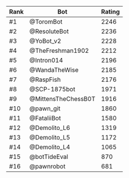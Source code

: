 Rank|Bot|Rating
---|---|---
#1|@ToromBot|2246
#2|@ResoluteBot|2236
#3|@YoBot_v2|2228
#4|@TheFreshman1902|2212
#5|@Intron014|2196
#6|@WandaTheWise|2185
#7|@RaspFish|2176
#8|@SCP-1875bot|1971
#9|@MittensTheChessB0T|1916
#10|@pawn_git|1860
#11|@FataliiBot|1580
#12|@Demolito_L6|1319
#13|@Demolito_L5|1172
#14|@Demolito_L4|1065
#15|@botTideEval|870
#16|@pawnrobot|681
